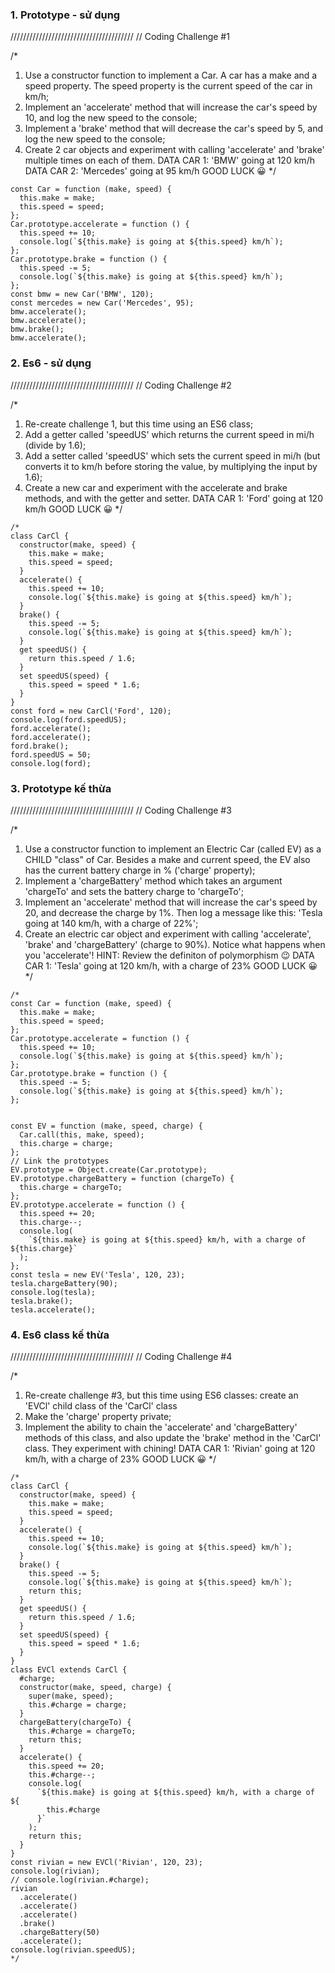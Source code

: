 ### 1. Prototype - sử dụng

///////////////////////////////////////
// Coding Challenge #1

/*
1. Use a constructor function to implement a Car. A car has a make and a speed property. The speed property is the current speed of the car in km/h;
2. Implement an 'accelerate' method that will increase the car's speed by 10, and log the new speed to the console;
3. Implement a 'brake' method that will decrease the car's speed by 5, and log the new speed to the console;
4. Create 2 car objects and experiment with calling 'accelerate' and 'brake' multiple times on each of them.
   DATA CAR 1: 'BMW' going at 120 km/h
   DATA CAR 2: 'Mercedes' going at 95 km/h
   GOOD LUCK 😀
   */

```angular2html
const Car = function (make, speed) {
  this.make = make;
  this.speed = speed;
};
Car.prototype.accelerate = function () {
  this.speed += 10;
  console.log(`${this.make} is going at ${this.speed} km/h`);
};
Car.prototype.brake = function () {
  this.speed -= 5;
  console.log(`${this.make} is going at ${this.speed} km/h`);
};
const bmw = new Car('BMW', 120);
const mercedes = new Car('Mercedes', 95);
bmw.accelerate();
bmw.accelerate();
bmw.brake();
bmw.accelerate();
```

### 2. Es6 - sử dụng

///////////////////////////////////////
// Coding Challenge #2

/*
1. Re-create challenge 1, but this time using an ES6 class;
2. Add a getter called 'speedUS' which returns the current speed in mi/h (divide by 1.6);
3. Add a setter called 'speedUS' which sets the current speed in mi/h (but converts it to km/h before storing the value, by multiplying the input by 1.6);
4. Create a new car and experiment with the accelerate and brake methods, and with the getter and setter.
   DATA CAR 1: 'Ford' going at 120 km/h
   GOOD LUCK 😀
   */

```angular2html
/*
class CarCl {
  constructor(make, speed) {
    this.make = make;
    this.speed = speed;
  }
  accelerate() {
    this.speed += 10;
    console.log(`${this.make} is going at ${this.speed} km/h`);
  }
  brake() {
    this.speed -= 5;
    console.log(`${this.make} is going at ${this.speed} km/h`);
  }
  get speedUS() {
    return this.speed / 1.6;
  }
  set speedUS(speed) {
    this.speed = speed * 1.6;
  }
}
const ford = new CarCl('Ford', 120);
console.log(ford.speedUS);
ford.accelerate();
ford.accelerate();
ford.brake();
ford.speedUS = 50;
console.log(ford);

```

### 3. Prototype kế thừa
///////////////////////////////////////
// Coding Challenge #3

/*
1. Use a constructor function to implement an Electric Car (called EV) as a CHILD "class" of Car. Besides a make and current speed, the EV also has the current battery charge in % ('charge' property);
2. Implement a 'chargeBattery' method which takes an argument 'chargeTo' and sets the battery charge to 'chargeTo';
3. Implement an 'accelerate' method that will increase the car's speed by 20, and decrease the charge by 1%. Then log a message like this: 'Tesla going at 140 km/h, with a charge of 22%';
4. Create an electric car object and experiment with calling 'accelerate', 'brake' and 'chargeBattery' (charge to 90%). Notice what happens when you 'accelerate'! HINT: Review the definiton of polymorphism 😉
   DATA CAR 1: 'Tesla' going at 120 km/h, with a charge of 23%
   GOOD LUCK 😀
   */

```angular2html
/*
const Car = function (make, speed) {
  this.make = make;
  this.speed = speed;
};
Car.prototype.accelerate = function () {
  this.speed += 10;
  console.log(`${this.make} is going at ${this.speed} km/h`);
};
Car.prototype.brake = function () {
  this.speed -= 5;
  console.log(`${this.make} is going at ${this.speed} km/h`);
};


const EV = function (make, speed, charge) {
  Car.call(this, make, speed);
  this.charge = charge;
};
// Link the prototypes
EV.prototype = Object.create(Car.prototype);
EV.prototype.chargeBattery = function (chargeTo) {
  this.charge = chargeTo;
};
EV.prototype.accelerate = function () {
  this.speed += 20;
  this.charge--;
  console.log(
    `${this.make} is going at ${this.speed} km/h, with a charge of ${this.charge}`
  );
};
const tesla = new EV('Tesla', 120, 23);
tesla.chargeBattery(90);
console.log(tesla);
tesla.brake();
tesla.accelerate();
```

### 4. Es6 class kế thừa

///////////////////////////////////////
// Coding Challenge #4

/*
1. Re-create challenge #3, but this time using ES6 classes: create an 'EVCl' child class of the 'CarCl' class
2. Make the 'charge' property private;
3. Implement the ability to chain the 'accelerate' and 'chargeBattery' methods of this class, and also update the 'brake' method in the 'CarCl' class. They experiment with chining!
   DATA CAR 1: 'Rivian' going at 120 km/h, with a charge of 23%
   GOOD LUCK 😀
   */

```angular2html
/*
class CarCl {
  constructor(make, speed) {
    this.make = make;
    this.speed = speed;
  }
  accelerate() {
    this.speed += 10;
    console.log(`${this.make} is going at ${this.speed} km/h`);
  }
  brake() {
    this.speed -= 5;
    console.log(`${this.make} is going at ${this.speed} km/h`);
    return this;
  }
  get speedUS() {
    return this.speed / 1.6;
  }
  set speedUS(speed) {
    this.speed = speed * 1.6;
  }
}
class EVCl extends CarCl {
  #charge;
  constructor(make, speed, charge) {
    super(make, speed);
    this.#charge = charge;
  }
  chargeBattery(chargeTo) {
    this.#charge = chargeTo;
    return this;
  }
  accelerate() {
    this.speed += 20;
    this.#charge--;
    console.log(
      `${this.make} is going at ${this.speed} km/h, with a charge of ${
        this.#charge
      }`
    );
    return this;
  }
}
const rivian = new EVCl('Rivian', 120, 23);
console.log(rivian);
// console.log(rivian.#charge);
rivian
  .accelerate()
  .accelerate()
  .accelerate()
  .brake()
  .chargeBattery(50)
  .accelerate();
console.log(rivian.speedUS);
*/
```